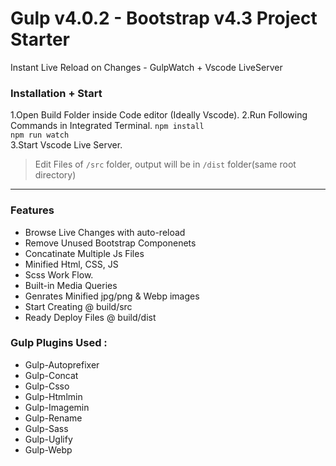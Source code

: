 # Gulp v4.0.2 - Bootstrap v4.3 Project Starter
Instant Live Reload on Changes - GulpWatch + Vscode LiveServer

### Installation + Start
1.Open Build Folder inside Code editor (Ideally Vscode).
2.Run Following Commands in Integrated Terminal.
```npm install```
<br>
```npm run watch```
<br>
3.Start Vscode Live Server.
<br>
>Edit Files of ```/src``` folder, output will be in ```/dist``` folder(same root directory)
<hr>

### Features
- Browse Live Changes with auto-reload
- Remove Unused Bootstrap Componenets
- Concatinate Multiple Js Files
- Minified Html, CSS, JS
- Scss Work Flow.
- Built-in Media Queries
- Genrates Minified jpg/png & Webp images
- Start Creating @ build/src
- Ready Deploy Files @ build/dist

### Gulp Plugins Used :
- Gulp-Autoprefixer
- Gulp-Concat
- Gulp-Csso
- Gulp-Htmlmin
- Gulp-Imagemin
- Gulp-Rename
- Gulp-Sass
- Gulp-Uglify
- Gulp-Webp
